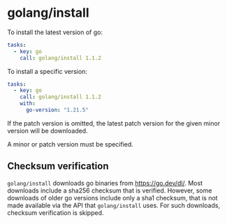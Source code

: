 # golang/install

To install the latest version of go:

```yaml
tasks:
  - key: go
    call: golang/install 1.1.2
```

To install a specific version:

```yaml
tasks:
  - key: go
    call: golang/install 1.1.2
    with:
      go-version: "1.21.5"
```

If the patch version is omitted, the latest patch version for the given minor
version will be downloaded.

A minor or patch version must be specified.

## Checksum verification

`golang/install` downloads go binaries from https://go.dev/dl/. Most downloads
include a sha256 checksum that is verified. However, some downloads of older go
versions include only a sha1 checksum, that is not made available via the API
that `golang/install` uses. For such downloads, checksum verification is
skipped.
